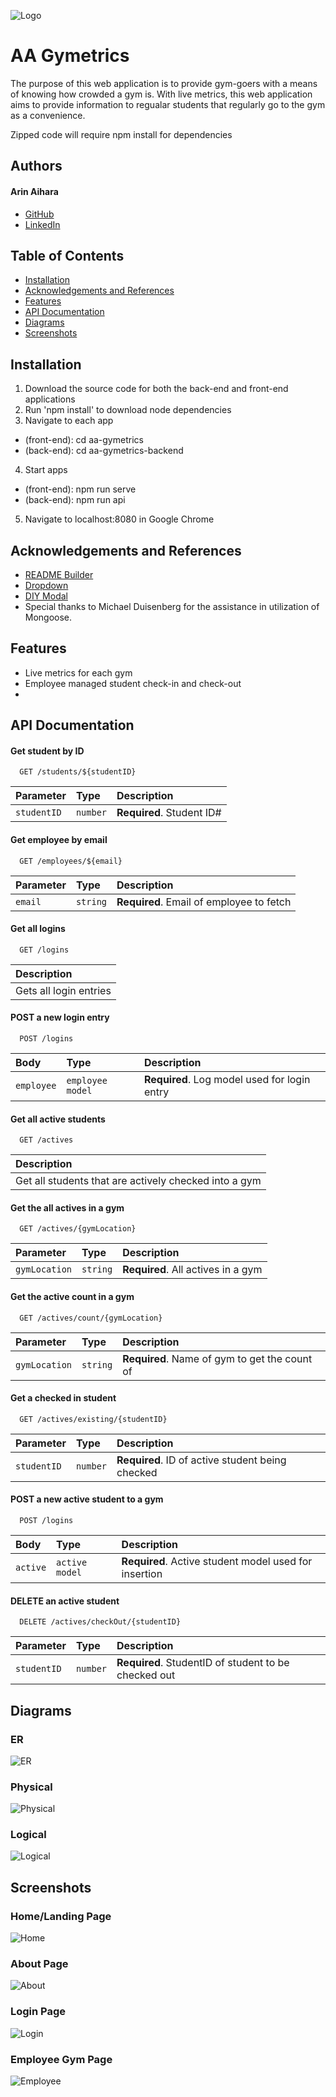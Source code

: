 ![Logo](https://github.com/arin808/aa_gymetrics/blob/main/images/logo.png?raw=true)



# AA Gymetrics 

The purpose of this web application is to provide gym-goers with a means of knowing how crowded a gym is. With live metrics, this web application aims to provide information to regualar students that regularly go to the gym as a convenience.

Zipped code will require npm install for dependencies



## Authors

#### Arin Aihara
- [GitHub](https://github.com/arin808)
- [LinkedIn](https://www.linkedin.com/in/arin-aihara-247771208/)
## Table of Contents

- [Installation](#installation)
- [Acknowledgements and References](#ackowledgements-and-references )
- [Features](#features)
- [API Documentation](#api-documentation)
- [Diagrams](#diagrams)
- [Screenshots](#screenshots)


## Installation

1. Download the source code for both the back-end and front-end applications
2. Run 'npm install' to download node dependencies
3. Navigate to each app
- (front-end): cd aa-gymetrics 
- (back-end): cd aa-gymetrics-backend
4. Start apps 
- (front-end): npm run serve
- (back-end): npm run api
5. Navigate to localhost:8080 in Google Chrome
    
## Acknowledgements and References

 - [README Builder](https://readme.so)
 - [Dropdown](https://www.creative-tim.com/learning-lab/tailwind-starter-kit/documentation/vue/dropdown)
 - [DIY Modal](https://www.section.io/engineering-education/creating-a-modal-dialog-with-tailwind-css/)
 - Special thanks to Michael Duisenberg for the assistance in utilization of Mongoose.
## Features

- Live metrics for each gym
- Employee managed student check-in and check-out
-


## API Documentation

#### Get student by ID

```http
  GET /students/${studentID}
```

| Parameter | Type     | Description                |
| :-------- | :------- | :------------------------- |
| `studentID` | `number` | **Required**. Student ID# |

#### Get employee by email

```http
  GET /employees/${email}
```

| Parameter | Type     | Description                       |
| :-------- | :------- | :-------------------------------- |
| `email`      | `string` | **Required**. Email of employee to fetch |

#### Get all logins

```http
  GET /logins
```
| Description                       |
| :-------------------------------- |
| Gets all login entries |

#### POST a new login entry

```http
  POST /logins
```
| Body      | Type     | Description                       |
| :-------- | :------- | :-------------------------------- |
| `employee` | `employee model` | **Required**. Log model used for login entry |


#### Get all active students

```http
  GET /actives
```

| Description                |
| :------------------------- |
| Get all students that are actively checked into a gym |

#### Get the all actives in a gym

```http
  GET /actives/{gymLocation}
```

| Parameter | Type     | Description                       |
| :-------- | :------- | :-------------------------------- |
| `gymLocation`      | `string` | **Required**. All actives in a gym |


#### Get the active count in a gym

```http
  GET /actives/count/{gymLocation}
```

| Parameter | Type     | Description                       |
| :-------- | :------- | :-------------------------------- |
| `gymLocation`      | `string` | **Required**. Name of gym to get the count of |


#### Get a checked in student

```http
  GET /actives/existing/{studentID}
```

| Parameter | Type     | Description                       |
| :-------- | :------- | :-------------------------------- |
| `studentID`      | `number` | **Required**. ID of active student being checked |

#### POST a new active student to a gym

```http
  POST /logins
```
| Body      | Type     | Description                       |
| :-------- | :------- | :-------------------------------- |
| `active` | `active model` | **Required**. Active student model used for insertion |

#### DELETE an active student 

```http
  DELETE /actives/checkOut/{studentID}
```
| Parameter      | Type     | Description                       |
| :-------- | :------- | :-------------------------------- |
| `studentID` | `number` | **Required**. StudentID of student to be checked out |
## Diagrams

### ER 
![ER](https://github.com/arin808/aa_gymetrics/blob/main/images/MongoDB%20ER.jpg?raw=true)
### Physical 
![Physical](https://github.com/arin808/aa_gymetrics/blob/main/images/Physical%20Diagram.jpg?raw=true)
### Logical 
![Logical](https://github.com/arin808/aa_gymetrics/blob/main/images/Logical%20Diagram.jpg?raw=true)
## Screenshots

### Home/Landing Page
![Home](https://github.com/arin808/aa_gymetrics/blob/main/images/Home.jpg?raw=true)
### About Page
![About](https://github.com/arin808/aa_gymetrics/blob/main/images/About.jpg?raw=true)
### Login Page
![Login](https://github.com/arin808/aa_gymetrics/blob/main/images/Login.jpg?raw=true)
### Employee Gym Page
![Employee](https://github.com/arin808/aa_gymetrics/blob/main/images/Employee.jpg?raw=true)
